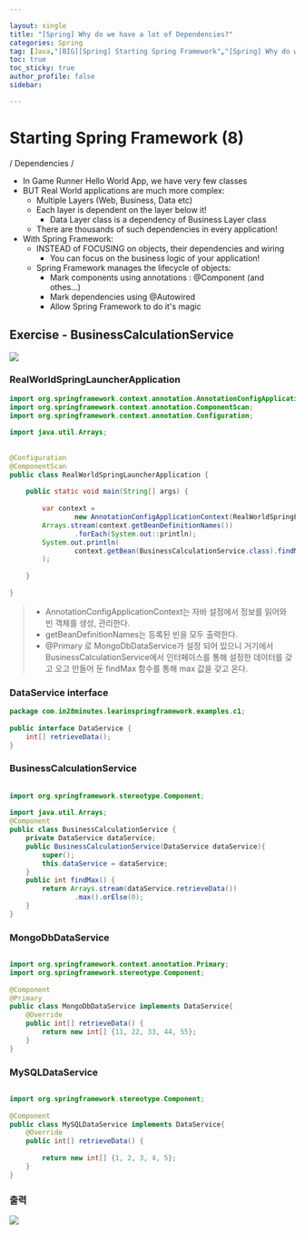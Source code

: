 ```yaml
---

layout: single
title: "[Spring] Why do we have a lot of Dependencies?"
categories: Spring
tag: [Java,"[BIG][Spring] Starting Spring Framework","[Spring] Why do we have a lot of Dependencies?","[Spring] Dependencies"]
toc: true
toc_sticky: true
author_profile: false
sidebar:

---
```

# Starting Spring Framework (8)
/ Dependencies /

- In Game Runner Hello World App, we have very few classes
- BUT Real World applications are much more complex:
	- Multiple Layers (Web, Business, Data etc)
	- Each layer is dependent on the layer below it!
		- Data Layer class is a dependency of Business Layer class
	- There are thousands of such dependencies in every application!
- With Spring Framework:
	- INSTEAD of FOCUSING on objects, their dependencies and wiring
		- You can focus on the business logic of your application!
	- Spring Framework manages the lifecycle of objects:
		- Mark components using annotations : @Component (and othes...)
		- Mark dependencies using @Autowired
		- Allow Spring Framework to do it's magic

## Exercise - BusinessCalculationService

![](https://i.imgur.com/Yz3ufnS.png)

### RealWorldSpringLauncherApplication

```java
import org.springframework.context.annotation.AnnotationConfigApplicationContext;  
import org.springframework.context.annotation.ComponentScan;  
import org.springframework.context.annotation.Configuration;  
  
import java.util.Arrays;  
  
  
@Configuration  
@ComponentScan  
public class RealWorldSpringLauncherApplication {  
  
    public static void main(String[] args) {  
  
        var context =  
                new AnnotationConfigApplicationContext(RealWorldSpringLauncherApplication.class);  
        Arrays.stream(context.getBeanDefinitionNames())  
                .forEach(System.out::println);  
        System.out.println(  
                context.getBean(BusinessCalculationService.class).findMax()  
        );  
  
    }  
  
}
```

>- AnnotationConfigApplicationContext는 자바 설정에서 정보를 읽어와 빈 객체를 생성, 관리한다.  
>- getBeanDefinitionNames는 등록된 빈을 모두 출력한다.
>- @Primary 로 MongoDbDataService가 설정 되어 있으니 거기에서 BusinessCalculationService에서 인터페이스를 통해 설정한 데이터를 갖고 오고 만들어 둔 findMax 함수를 통해 max 값을 갖고 온다.



### DataService interface
```java
package com.in28minutes.learinspringframework.examples.c1;  
  
public interface DataService {  
    int[] retrieveData();  
}
```


### BusinessCalculationService
```java
  
import org.springframework.stereotype.Component;  
  
import java.util.Arrays;  
@Component  
public class BusinessCalculationService {  
    private DataService dataService;  
    public BusinessCalculationService(DataService dataService){  
        super();  
        this.dataService = dataService;  
    }  
    public int findMax() {  
        return Arrays.stream(dataService.retrieveData())  
                .max().orElse(0);  
    }  
}
```

### MongoDbDataService
```java

import org.springframework.context.annotation.Primary;  
import org.springframework.stereotype.Component;  
  
@Component  
@Primary  
public class MongoDbDataService implements DataService{  
    @Override  
    public int[] retrieveData() {  
        return new int[] {11, 22, 33, 44, 55};  
    }  
}
```


### MySQLDataService

```java

import org.springframework.stereotype.Component;  
  
@Component  
public class MySQLDataService implements DataService{  
    @Override  
    public int[] retrieveData() {  
  
        return new int[] {1, 2, 3, 4, 5};  
    }  
}
```

### 출력

![](https://i.imgur.com/iNcwKoM.png)


